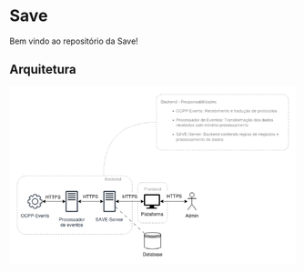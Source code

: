 # Save
Bem vindo ao repositório da Save!

## Arquitetura
![](https://raw.githubusercontent.com/SAVE-EV/.github/refs/heads/main/docs/images/backendArquitetura.drawio.png)
